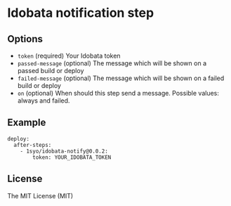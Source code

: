 # Idobata notification step

## Options

* ``token``  (required) Your Idobata token
* ``passed-message``  (optional) The message which will be shown on a passed build or deploy
* ``failed-message``  (optional) The message which will be shown on a failed build or deploy
* ``on`` (optional) When should this step send a message. Possible values: always and failed.

## Example

```
deploy:
  after-steps:
    - 1syo/idobata-notify@0.0.2:
        token: YOUR_IDOBATA_TOKEN
```

## License

The MIT License (MIT)
